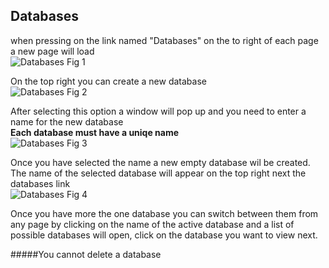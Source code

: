 ## Databases
when pressing on the link named "Databases" on the to right of each page a new page will load  
![Databases Fig 1](/Work/docs/docs/studio/Images/Databases1.PNG)

On the top right you can create a new database  
![Databases Fig 2](/Work/docs/docs/studio/Images/Databases2.PNG)

After selecting this option a window will pop up and you need to enter a name for the new database  
**Each database must have a uniqe name**  
![Databases Fig 3](/Work/docs/docs/studio/Images/Databases3.PNG)

Once you have selected the name a new empty database wil be created.  
The name of the selected database will appear on the top right next the databases link  
![Databases Fig 4](/Work/docs/docs/studio/Images/Databases4.PNG)

Once you have more the one database you can switch between them from any page by clicking on the name of the active database and a list of possible databases will open, click on the database you want to view next.

#####You cannot delete a database